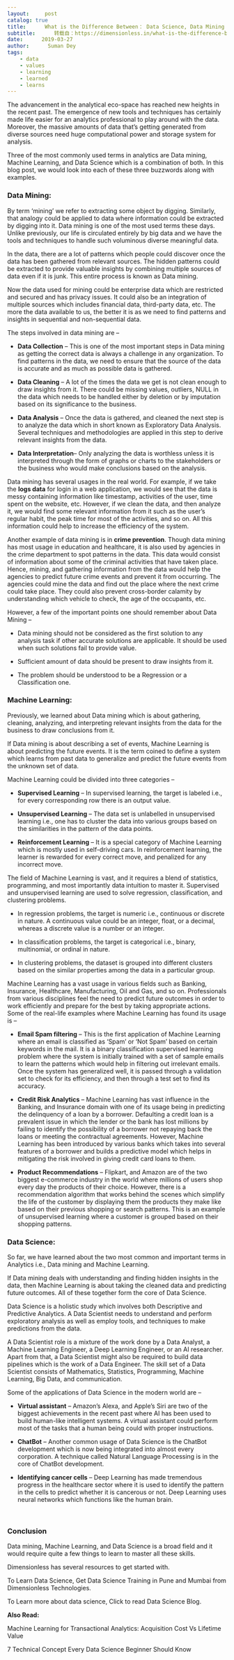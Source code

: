 ```yaml
---
layout:     post
catalog: true
title:      What is the Difference Between： Data Science, Data Mining and Machine Learning
subtitle:      转载自：https://dimensionless.in/what-is-the-difference-between-data-science-data-mining-and-machine-learning/
date:      2019-03-27
author:      Suman Dey
tags:
    - data
    - values
    - learning
    - learned
    - learns
---
```


The advancement in the analytical eco-space has reached new heights in the recent past. The emergence of new tools and techniques has certainly made life easier for an analytics professional to play around with the data. Moreover, the massive amounts of data that’s getting generated from diverse sources need huge computational power and storage system for analysis.

Three of the most commonly used terms in analytics are Data mining, Machine Learning, and Data Science which is a combination of both. In this blog post, we would look into each of these three buzzwords along with examples.

### **Data Mining:**

By term ‘mining’ we refer to extracting some object by digging. Similarly, that analogy could be applied to data where information could be extracted by digging into it. Data mining is one of the most used terms these days. Unlike previously, our life is circulated entirely by big data and we have the tools and techniques to handle such voluminous diverse meaningful data.

In the data, there are a lot of patterns which people could discover once the data has been gathered from relevant sources. The hidden patterns could be extracted to provide valuable insights by combining multiple sources of data even if it is junk. This entire process is known as Data mining.

Now the data used for mining could be enterprise data which are restricted and secured and has privacy issues. It could also be an integration of multiple sources which includes financial data, third-party data, etc. The more the data available to us, the better it is as we need to find patterns and insights in sequential and non-sequential data.

The steps involved in data mining are –

- **Data Collection** – This is one of the most important steps in Data mining as getting the correct data is always a challenge in any organization. To find patterns in the data, we need to ensure that the source of the data is accurate and as much as possible data is gathered.


- **Data Cleaning** – A lot of the times the data we get is not clean enough to draw insights from it. There could be missing values, outliers, NULL in the data which needs to be handled either by deletion or by imputation based on its significance to the business.


- **Data Analysis** – Once the data is gathered, and cleaned the next step is to analyze the data which in short known as Exploratory Data Analysis. Several techniques and methodologies are applied in this step to derive relevant insights from the data.


- **Data Interpretation**– Only analyzing the data is worthless unless it is interpreted through the form of graphs or charts to the stakeholders or the business who would make conclusions based on the analysis.


Data mining has several usages in the real world. For example, if we take the **logs data** for login in a web application, we would see that the data is messy containing information like timestamp, activities of the user, time spent on the website, etc. However, if we clean the data, and then analyze it, we would find some relevant information from it such as the user’s regular habit, the peak time for most of the activities, and so on. All this information could help to increase the efficiency of the system.

Another example of data mining is in **crime prevention**. Though data mining has most usage in education and healthcare, it is also used by agencies in the crime department to spot patterns in the data. This data would consist of information about some of the criminal activities that have taken place. Hence, mining, and gathering information from the data would help the agencies to predict future crime events and prevent it from occurring. The agencies could mine the data and find out the place where the next crime could take place. They could also prevent cross-border calamity by understanding which vehicle to check, the age of the occupants, etc.

However, a few of the important points one should remember about Data Mining –

- Data mining should not be considered as the first solution to any analysis task if other accurate solutions are applicable. It should be used when such solutions fail to provide value.

- Sufficient amount of data should be present to draw insights from it.

- The problem should be understood to be a Regression or a Classification one.


### 

### **Machine Learning:**

Previously, we learned about Data mining which is about gathering, cleaning, analyzing, and interpreting relevant insights from the data for the business to draw conclusions from it.

If Data mining is about describing a set of events, Machine Learning is about predicting the future events. It is the term coined to define a system which learns from past data to generalize and predict the future events from the unknown set of data.

Machine Learning could be divided into three categories –

- **Supervised Learning** – In supervised learning, the target is labeled i.e., for every corresponding row there is an output value.


- **Unsupervised Learning** – The data set is unlabelled in unsupervised learning i.e., one has to cluster the data into various groups based on the similarities in the pattern of the data points.


- **Reinforcement Learning** – It is a special category of Machine Learning which is mostly used in self-driving cars. In reinforcement learning, the learner is rewarded for every correct move, and penalized for any incorrect move.


The field of Machine Learning is vast, and it requires a blend of statistics, programming, and most importantly data intuition to master it. Supervised and unsupervised learning are used to solve regression, classification, and clustering problems.

- In regression problems, the target is numeric i.e., continuous or discrete in nature. A continuous value could be an integer, float, or a decimal, whereas a discrete value is a number or an integer.

- In classification problems, the target is categorical i.e., binary, multinomial, or ordinal in nature.

- In clustering problems, the dataset is grouped into different clusters based on the similar properties among the data in a particular group.


Machine Learning has a vast usage in various fields such as Banking, Insurance, Healthcare, Manufacturing, Oil and Gas, and so on. Professionals from various disciplines feel the need to predict future outcomes in order to work efficiently and prepare for the best by taking appropriate actions. Some of the real-life examples where Machine Learning has found its usage is –

- **Email Spam filtering** – This is the first application of Machine Learning where an email is classified as ‘Spam’ or ‘Not Spam’ based on certain keywords in the mail. It is a binary classification supervised learning problem where the system is initially trained with a set of sample emails to learn the patterns which would help in filtering out irrelevant emails. Once the system has generalized well, it is passed through a validation set to check for its efficiency, and then through a test set to find its accuracy.


- **Credit Risk Analytics** – Machine Learning has vast influence in the Banking, and Insurance domain with one of its usage being in predicting the delinquency of a loan by a borrower. Defaulting a credit loan is a prevalent issue in which the lender or the bank has lost millions by failing to identify the possibility of a borrower not repaying back the loans or meeting the contractual agreements. However, Machine Learning has been introduced by various banks which takes into several features of a borrower and builds a predictive model which helps in mitigating the risk involved in giving credit card loans to them.


- **Product Recommendations** – Flipkart, and Amazon are of the two biggest e-commerce industry in the world where millions of users shop every day the products of their choice. However, there is a recommendation algorithm that works behind the scenes which simplify the life of the customer by displaying them the products they make like based on their previous shopping or search patterns. This is an example of unsupervised learning where a customer is grouped based on their shopping patterns.


### 

### **Data Science:**

So far, we have learned about the two most common and important terms in Analytics i.e., Data mining and Machine Learning.

If Data mining deals with understanding and finding hidden insights in the data, then Machine Learning is about taking the cleaned data and predicting future outcomes. All of these together form the core of Data Science.

Data Science is a holistic study which involves both Descriptive and Predictive Analytics. A Data Scientist needs to understand and perform exploratory analysis as well as employ tools, and techniques to make predictions from the data.

A Data Scientist role is a mixture of the work done by a Data Analyst, a Machine Learning Engineer, a Deep Learning Engineer, or an AI researcher. Apart from that, a Data Scientist might also be required to build data pipelines which is the work of a Data Engineer. The skill set of a Data Scientist consists of Mathematics, Statistics, Programming, Machine Learning, Big Data, and communication.

Some of the applications of Data Science in the modern world are –

- **Virtual assistant** – Amazon’s Alexa, and Apple’s Siri are two of the biggest achievements in the recent past where AI has been used to build human-like intelligent systems. A virtual assistant could perform most of the tasks that a human being could with proper instructions.


- **ChatBot** – Another common usage of Data Science is the ChatBot development which is now being integrated into almost every corporation. A technique called Natural Language Processing is in the core of ChatBot development.


- **Identifying cancer cells** – Deep Learning has made tremendous progress in the healthcare sector where it is used to identify the pattern in the cells to predict whether it is cancerous or not. Deep Learning uses neural networks which functions like the human brain.


 

### **Conclusion**

Data mining, Machine Learning, and Data Science is a broad field and it would require quite a few things to learn to master all these skills.

Dimensionless has several resources to get started with.

To Learn Data Science, Get Data Science Training in Pune and Mumbai from Dimensionless Technologies.

To Learn more about data science, Click to read Data Science Blog.

**Also Read:**

Machine Learning for Transactional Analytics: Acquisition Cost Vs Lifetime Value

7 Technical Concept Every Data Science Beginner Should Know
